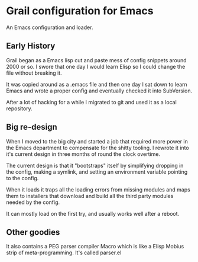 # Grail configuration for Emacs

An Emacs configuration and loader.

## Early History

Grail began as a Emacs lisp cut and paste mess of config snippets around 2000 or so. I swore that one day I would learn Elisp so I could change the file without breaking it.

It was copied around as a .emacs file and then one day I sat down to learn Emacs and wrote a proper config and eventually checked it into SubVersion.

After a lot of hacking for a while I migrated to git and used it as a local repository.

## Big re-design

When I moved to the big city and started a job that required more power in the Emacs department to compensate for the shitty tooling. I rewrote it into it's current design in three months of round the clock overtime.

The current design is that it "bootstraps" itself by simplifying dropping in the config, making a symlink, and setting an environment variable pointing to the config.

When it loads it traps all the loading errors from missing modules and maps them to installers that download and build all the third party modules needed by the config.

It can mostly load on the first try, and usually works well after a reboot.

## Other goodies

It also contains a PEG parser compiler Macro which is like a Elisp Mobius strip of meta-programming. It's called parser.el
